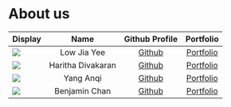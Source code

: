 # About us

Display | Name | Github Profile | Portfolio 
--------|:----:|:--------------:|:---------:
![](https://via.placeholder.com/100.png?text=Photo) | Low Jia Yee | [Github](https://github.com/lowjiayee) | [Portfolio](team/lowjiayee.md)
![](https://via.placeholder.com/100.png?text=Photo) | Haritha Divakaran | [Github](https://github.com/harithadiv) | [Portfolio](team/harithadiv.md)
![](https://via.placeholder.com/100.png?text=Photo) | Yang Anqi | [Github](https://github.com/anqi-nus) | [Portfolio](team/anqi-nus.md)
![](https://via.placeholder.com/100.png?text=Photo) | Benjamin Chan | [Github](https://github.com/benchan911) | [Portfolio](team/benchan911.md)
